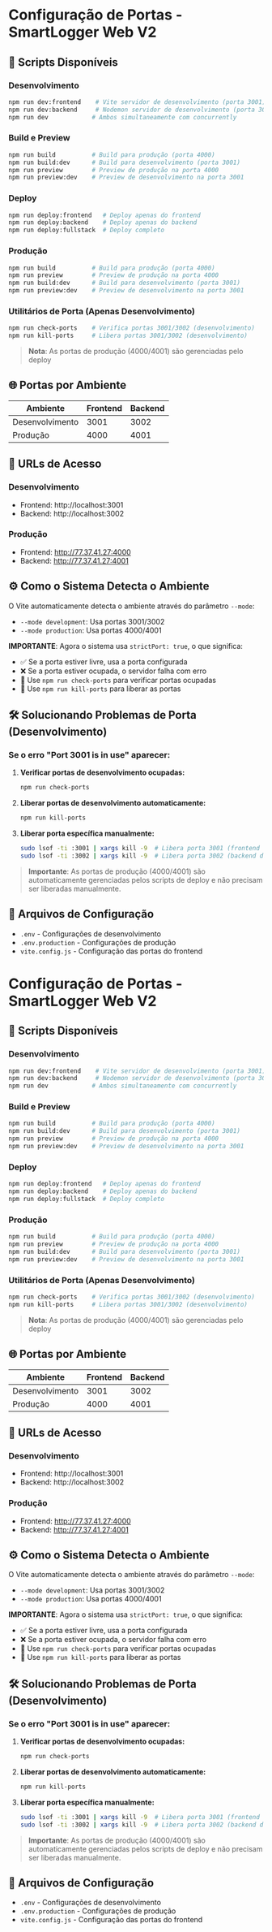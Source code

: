 # Configuração de Portas - SmartLogger Web V2

## 🚀 Scripts Disponíveis

### Desenvolvimento
```bash
npm run dev:frontend    # Vite servidor de desenvolvimento (porta 3001)
npm run dev:backend     # Nodemon servidor de desenvolvimento (porta 3002)  
npm run dev            # Ambos simultaneamente com concurrently
```

### Build e Preview
```bash
npm run build          # Build para produção (porta 4000)
npm run build:dev      # Build para desenvolvimento (porta 3001)
npm run preview        # Preview de produção na porta 4000
npm run preview:dev    # Preview de desenvolvimento na porta 3001
```

### Deploy
```bash
npm run deploy:frontend   # Deploy apenas do frontend
npm run deploy:backend    # Deploy apenas do backend
npm run deploy:fullstack  # Deploy completo
```

### Produção
```bash
npm run build          # Build para produção (porta 4000)
npm run preview        # Preview de produção na porta 4000
npm run build:dev      # Build para desenvolvimento (porta 3001)
npm run preview:dev    # Preview de desenvolvimento na porta 3001
```

### Utilitários de Porta (Apenas Desenvolvimento)
```bash
npm run check-ports    # Verifica portas 3001/3002 (desenvolvimento)
npm run kill-ports     # Libera portas 3001/3002 (desenvolvimento)
```

> **Nota**: As portas de produção (4000/4001) são gerenciadas pelo deploy

## 🌐 Portas por Ambiente

| Ambiente      | Frontend | Backend |
|---------------|----------|---------|
| Desenvolvimento | 3001   | 3002    |
| Produção       | 4000   | 4001    |

## 🔗 URLs de Acesso

### Desenvolvimento
- Frontend: http://localhost:3001
- Backend: http://localhost:3002

### Produção
- Frontend: http://77.37.41.27:4000
- Backend: http://77.37.41.27:4001

## ⚙️ Como o Sistema Detecta o Ambiente

O Vite automaticamente detecta o ambiente através do parâmetro `--mode`:
- `--mode development`: Usa portas 3001/3002
- `--mode production`: Usa portas 4000/4001

**IMPORTANTE**: Agora o sistema usa `strictPort: true`, o que significa:
- ✅ Se a porta estiver livre, usa a porta configurada
- ❌ Se a porta estiver ocupada, o servidor falha com erro
- 🔧 Use `npm run check-ports` para verificar portas ocupadas
- 🔧 Use `npm run kill-ports` para liberar as portas

## 🛠️ Solucionando Problemas de Porta (Desenvolvimento)

### Se o erro "Port 3001 is in use" aparecer:

1. **Verificar portas de desenvolvimento ocupadas:**
   ```bash
   npm run check-ports
   ```

2. **Liberar portas de desenvolvimento automaticamente:**
   ```bash
   npm run kill-ports
   ```

3. **Liberar porta específica manualmente:**
   ```bash
   sudo lsof -ti :3001 | xargs kill -9  # Libera porta 3001 (frontend dev)
   sudo lsof -ti :3002 | xargs kill -9  # Libera porta 3002 (backend dev)
   ```

> **Importante**: As portas de produção (4000/4001) são automaticamente gerenciadas pelos scripts de deploy e não precisam ser liberadas manualmente.

## 📁 Arquivos de Configuração

- `.env` - Configurações de desenvolvimento
- `.env.production` - Configurações de produção  
- `vite.config.js` - Configuração das portas do frontend
# Configuração de Portas - SmartLogger Web V2

## 🚀 Scripts Disponíveis

### Desenvolvimento
```bash
npm run dev:frontend    # Vite servidor de desenvolvimento (porta 3001)
npm run dev:backend     # Nodemon servidor de desenvolvimento (porta 3002)  
npm run dev            # Ambos simultaneamente com concurrently
```

### Build e Preview
```bash
npm run build          # Build para produção (porta 4000)
npm run build:dev      # Build para desenvolvimento (porta 3001)
npm run preview        # Preview de produção na porta 4000
npm run preview:dev    # Preview de desenvolvimento na porta 3001
```

### Deploy
```bash
npm run deploy:frontend   # Deploy apenas do frontend
npm run deploy:backend    # Deploy apenas do backend
npm run deploy:fullstack  # Deploy completo
```

### Produção
```bash
npm run build          # Build para produção (porta 4000)
npm run preview        # Preview de produção na porta 4000
npm run build:dev      # Build para desenvolvimento (porta 3001)
npm run preview:dev    # Preview de desenvolvimento na porta 3001
```

### Utilitários de Porta (Apenas Desenvolvimento)
```bash
npm run check-ports    # Verifica portas 3001/3002 (desenvolvimento)
npm run kill-ports     # Libera portas 3001/3002 (desenvolvimento)
```

> **Nota**: As portas de produção (4000/4001) são gerenciadas pelo deploy

## 🌐 Portas por Ambiente

| Ambiente      | Frontend | Backend |
|---------------|----------|---------|
| Desenvolvimento | 3001   | 3002    |
| Produção       | 4000   | 4001    |

## 🔗 URLs de Acesso

### Desenvolvimento
- Frontend: http://localhost:3001
- Backend: http://localhost:3002

### Produção
- Frontend: http://77.37.41.27:4000
- Backend: http://77.37.41.27:4001

## ⚙️ Como o Sistema Detecta o Ambiente

O Vite automaticamente detecta o ambiente através do parâmetro `--mode`:
- `--mode development`: Usa portas 3001/3002
- `--mode production`: Usa portas 4000/4001

**IMPORTANTE**: Agora o sistema usa `strictPort: true`, o que significa:
- ✅ Se a porta estiver livre, usa a porta configurada
- ❌ Se a porta estiver ocupada, o servidor falha com erro
- 🔧 Use `npm run check-ports` para verificar portas ocupadas
- 🔧 Use `npm run kill-ports` para liberar as portas

## 🛠️ Solucionando Problemas de Porta (Desenvolvimento)

### Se o erro "Port 3001 is in use" aparecer:

1. **Verificar portas de desenvolvimento ocupadas:**
   ```bash
   npm run check-ports
   ```

2. **Liberar portas de desenvolvimento automaticamente:**
   ```bash
   npm run kill-ports
   ```

3. **Liberar porta específica manualmente:**
   ```bash
   sudo lsof -ti :3001 | xargs kill -9  # Libera porta 3001 (frontend dev)
   sudo lsof -ti :3002 | xargs kill -9  # Libera porta 3002 (backend dev)
   ```

> **Importante**: As portas de produção (4000/4001) são automaticamente gerenciadas pelos scripts de deploy e não precisam ser liberadas manualmente.

## 📁 Arquivos de Configuração

- `.env` - Configurações de desenvolvimento
- `.env.production` - Configurações de produção  
- `vite.config.js` - Configuração das portas do frontend
